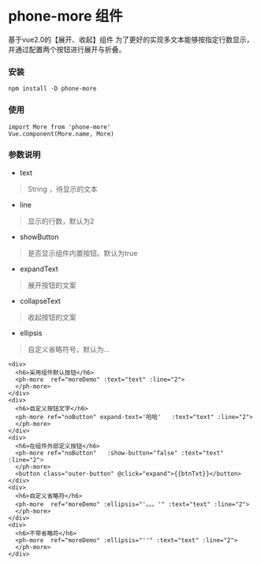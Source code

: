 # phone-more 组件
基于vue2.0的【展开、收起】组件
为了更好的实现多文本能够按指定行数显示，并通过配置两个按钮进行展开与折叠。

### 安装
```
npm install -D phone-more
```
### 使用
```
import More from 'phone-more'
Vue.component(More.name, More)
```
### 参数说明
* text
> String ，待显示的文本
* line
> 显示的行数，默认为2
* showButton
> 是否显示组件内置按钮。默认为true
* expandText
> 展开按钮的文案
* collapseText
> 收起按钮的文案
* ellipsis
> 自定义省略符号，默认为...

```
<div>
  <h6>采用组件默认按钮</h6>
  <ph-more  ref="moreDemo" :text="text" :line="2">
  </ph-more>
</div>
<div>
  <h6>自定义按钮文字</h6>
  <ph-more ref="noButton" expand-text='哈哈'   :text="text" :line="2">
  </ph-more>
</div>
<div>
  <h6>在组件外部定义按钮</h6>
  <ph-more ref="noButton"   :show-button="false" :text="text" :line="2">
  </ph-more>
  <button class="outer-button" @click="expand">{{btnTxt}}</button>
</div>
<div>
  <h6>自定义省略符</h6>
  <ph-more  ref="moreDemo" :ellipsis="'。。。'" :text="text" :line="2">
  </ph-more>
</div>
<div>
  <h6>不带省略符</h6>
  <ph-more  ref="moreDemo" :ellipsis="''" :text="text" :line="2">
  </ph-more>
</div>
```
